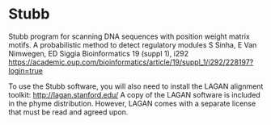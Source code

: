# Stubb
Stubb program for scanning DNA sequences with position weight matrix motifs. 
A probabilistic method to detect regulatory modules
S Sinha, E Van Nimwegen, ED Siggia
Bioinformatics 19 (suppl 1), i292
https://academic.oup.com/bioinformatics/article/19/suppl_1/i292/228197?login=true


To use the Stubb software, you will also need to install the LAGAN alignment toolkit: http://lagan.stanford.edu/ A copy of the LAGAN software is included in the phyme distribution. However, LAGAN comes with a separate license that must be read and agreed upon.
